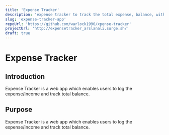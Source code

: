 ```yaml
---
title: 'Expense Tracker'
description: 'expense tracker to track the total expense, balance, with transaction'
slug: 'expense-tracker-app'
repoUrl: 'https://github.com/warlock1996/xpense-tracker'
projectUrl: 'http://expensetracker_arslanali.surge.sh/'
draft: true
---
```


# Expense Tracker

## Introduction

Expense Tracker is a web app which enables users to log the expense/income and track total balance.

## Purpose

Expense Tracker is a web app which enables users to log the expense/income and track total balance.
